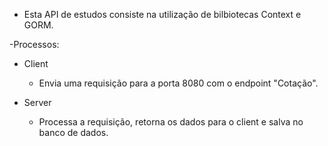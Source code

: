 - Esta API de estudos consiste na utilização de bilbiotecas Context e GORM.

-Processos:
- Client
	- Envia uma requisição para a porta 8080 com o endpoint "Cotação".

- Server
	- Processa a requisição, retorna os dados para o client e salva no banco de dados.

   
